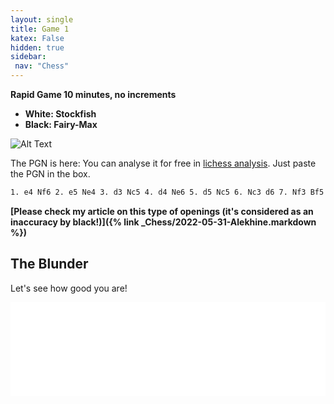 ```yaml
---
layout: single
title: Game 1 
katex: False
hidden: true
sidebar:
 nav: "Chess"
---
```


**Rapid Game 10 minutes, no increments**

 - **White: Stockfish**
 - **Black: Fairy-Max**

![Alt Text](https://images.chesscomfiles.com/uploads/game-gifs/90px/brown/neo/0/cc/0/0/bUMhVENLVENsdENJdEJJU0JKU0lic1pSZ3Y2THZCTFpkbTBTanpJT2FiWUlKUzFTeklSSUJINVFzQzdHa3M4MW1OMSFDVDJUS1RRN2ZtWjhOOEdpYmppSmpsSm9oZm9VVDEhMmw3NDc4NzIxbkQxIURMVTJjVjJWZmdWVUxVM1U3OD9WOFMhMm1BVnBnVTIzUyE,.gif)

The PGN is here:
You can analyse it for free in [lichess analysis](https://lichess.org/analysis). Just paste the PGN in the box.

```bash
1. e4 Nf6 2. e5 Ne4 3. d3 Nc5 4. d4 Ne6 5. d5 Nc5 6. Nc3 d6 7. Nf3 Bf5 8. Nd4 Bd7 9. Qe2 e6 10. b4 Nca6 11. Rb1 c5 12. dxe6 fxe6 13. bxc5 dxc5 14. Ndb5 Nc6 15. Ne4 Qa5+ 16. c3 Kf7 17. Qh5+ Kg8 18. Nf6+ gxf6 19. exf6 Nd8 20. Be2 Be8 21. Qxe8 Qxa2 22. Rb2 Qd5 23. Rd2 Qxg2 24. Rf1 Qg6 25. f7+ Kg7 26. Rxd8 Rxd8 27. Qxd8 Kxf7 28. f4 Kg8 29. f5 Qg7 30. Bh6 Qxh6 31. Rg1+ Qg6 32. fxg6 hxg6 33. Qe8 Rh6 34. Qxe6+ Kg7 35. Bc4 Rxh2 36. Rxg6+ Kh7 37. Qg8#
```
**[Please check my article on this type of openings (it's considered as an inaccuracy by black!)]({% link _Chess/2022-05-31-Alekhine.markdown %})**
## The Blunder

Let's see how good you are!

<iframe id="9781847" allowtransparency="true" frameborder="0" style="width:100%;border:none;" src="//www.chess.com/emboard?id=9781847"></iframe><script>window.addEventListener("message",e=>{e['data']&&"9781847"===e['data']['id']&&document.getElementById(`${e['data']['id']}`)&&(document.getElementById(`${e['data']['id']}`).style.height=`${e['data']['frameHeight']+30}px`)});</script>
 
